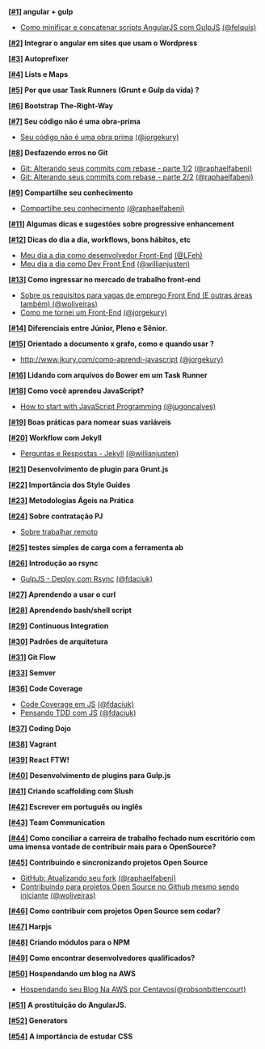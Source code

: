 __[[#1]](/issues/1) angular + gulp__
  - [Como minificar e concatenar scripts AngularJS com GulpJS](http://tutsmais.com.br/blog/angularjs/como-minificar-e-concatenar-scripts-angularjs-com-gulpjs/) [(@felquis)](http://github.com/felquis)

__[[#2]](/issues/2) Integrar o angular em sites que usam o Wordpress__

__[[#3]](/issues/3) Autoprefixer__

__[[#4]](/issues/4) Lists e Maps__

__[[#5]](/issues/5) Por que usar Task Runners (Grunt e Gulp da vida) ?__

__[[#6]](/issues/6) Bootstrap The-Right-Way__

__[[#7]](/issues/7) Seu código não é uma obra-prima__
  - [Seu código não é uma obra prima](http://www.jkury.com/seu-codigo-nao-e-uma-obra-prima) [(@jorgekury)](http://github.com/jorgekury)

__[[#8]](/issues/8) Desfazendo erros no Git__
  - [Git: Alterando seus commits com rebase - parte 1/2](http://www.raphaelfabeni.com.br/git-alterando-commits-parte-1/) [(@raphaelfabeni)](http://github.com/raphaelfabeni)
  - [Git: Alterando seus commits com rebase - parte 2/2](http://www.raphaelfabeni.com.br/git-alterando-commits-parte-2/) [(@raphaelfabeni)](http://github.com/raphaelfabeni)

__[[#9]](/issues/9) Compartilhe seu conhecimento__
  - [Compartilhe seu conhecimento](http://www.raphaelfabeni.com.br/compartilhe-conhecimento/) [(@raphaelfabeni)](http://github.com/raphaelfabeni)

__[[#11]](/issues/11) Algumas dicas e sugestões sobre progressive enhancement__

__[[#12]](/issues/12) Dicas do dia a dia, workflows, bons hábitos, etc__
  - [Meu dia a dia como desenvolvedor Front-End](http://www.felipefialho.com/blog/2015/meu-dia-a-dia-como-dev-frontend/) [(@LFeh)](http://github.com/LFeh)
  - [Meu dia a dia como Dev Front End](http://willianjusten.com.br/meu-dia-a-dia-como-dev-frontend/) [(@willianjusten)](http://github.com/willianjusten)

__[[#13]](/issues/13) Como ingressar no mercado de trabalho front-end__
  - [Sobre os requisitos para vagas de emprego Front End (E outras áreas também) (@woliveiras)](http://woliveiras.com.br/posts/requisitos-para-vagas-front-end/ )
  - [Como me tornei um Front-End](http://www.jkury.com/como-me-tornei-um-frontend/) [(@jorgekury)](http://github.com/jorgekury)

__[[#14]](/issues/14) Diferenciais entre Júnior, Pleno e Sênior.__

__[[#15]](/issues/15) Orientado a documento x grafo, como e quando usar ?__
  - http://www.jkury.com/como-aprendi-javascript [(@jorgekury)](http://github.com/jorgekury)

__[[#16]](/issues/16) Lidando com arquivos do Bower em um Task Runner__

__[[#18]](/issues/18) Como você aprendeu JavaScript?__
  - [How to start with JavaScript Programming](http://jugoncalv.es/blog/javascript/how-to-start-with-javascript/) [(@jugoncalves)](http://github.com/jugoncalves)

__[[#19]](/issues/19) Boas práticas para nomear suas variáveis__

__[[#20]](/issues/20) Workflow com Jekyll__
  - [Perguntas e Respostas - Jekyll](http://willianjusten.com.br/perguntas-e-respostas-jekyll/) [(@willianjusten)](http://github.com/willianjusten)

__[[#21]](/issues/21) Desenvolvimento de plugin para Grunt.js__

__[[#22]](/issues/22) Importância dos Style Guides__

__[[#23]](/issues/23) Metodologias Ágeis na Prática__

__[[#24]](/issues/24) Sobre contratação PJ__
  - [Sobre trabalhar remoto](http://www.felipefialho.com/blog/2015/sobre-trabalhar-remoto/#.VXl-YflVhBd)

__[[#25]](/issues/25) testes simples de carga com a ferramenta ab__

__[[#26]](/issues/26) Introdução ao rsync__
  - [GulpJS - Deploy com Rsync](http://blog.da2k.com.br/2015/01/27/gulpjs-deploy-com-rsync/) [(@fdaciuk)](http://github.com/fdaciuk)

__[[#27]](/issues/27) Aprendendo a usar o curl__

__[[#28]](/issues/28) Aprendendo bash/shell script__

__[[#29]](/issues/29) Continuous Integration__

__[[#30]](/issues/30) Padrões de arquitetura__

__[[#31]](/issues/31) Git Flow__

__[[#33]](/issues/33) Semver__

__[[#36]](/issues/36) Code Coverage__
  - [Code Coverage em JS](http://blog.da2k.com.br/2015/01/07/code-coverage-em-javascript/) [(@fdaciuk)](http://github.com/fdaciuk)
  - [Pensando TDD com JS](http://blog.da2k.com.br/2015/01/06/pensando-tdd-com-javascript/) [(@fdaciuk)](http://github.com/fdaciuk)

__[[#37]](/issues/37) Coding Dojo__

__[[#38]](/issues/38) Vagrant__

__[[#39]](/issues/39) React FTW!__

__[[#40]](/issues/40) Desenvolvimento de plugins para Gulp.js__

__[[#41]](/issues/41) Criando scaffolding com Slush__

__[[#42]](/issues/42) Escrever em português ou inglês__

__[[#43]](/issues/43) Team Communication__

__[[#44]](/issues/44) Como conciliar a carreira de trabalho fechado num escritório com uma imensa vontade de contribuir mais para o OpenSource?__

__[[#45]](/issues/45) Contribuindo e sincronizando projetos Open Source__
  - [GitHub: Atualizando seu fork](http://www.raphaelfabeni.com.br/atualizando-seu-fork/) [(@raphaelfabeni)](http://github.com/raphaelfabeni)
  - [Contribuindo para projetos Open Source no Github mesmo sendo iniciante](http://woliveiras.com.br/posts/contribuindo-para-projetos-open-source-no-github-mesmo-sendo-iniciante/) [(@woliveiras)](http://github.com/woliveiras)

__[[#46]](/issues/46) Como contribuir com projetos Open Source sem codar?__

__[[#47]](/issues/47) Harpjs__

__[[#48]](/issues/48) Criando módulos para o NPM__

__[[#49]](/issues/49) Como encontrar desenvolvedores qualificados?__

__[[#50]](/issues/50) Hospendando um blog na AWS__
  - [Hospendando seu Blog Na AWS por Centavos](http://rbittencourt.com/hospedando-seu-blog-na-aws-por-centavos/)[(@robsonbittencourt)](https://github.com/robsonbittencourt)

__[[#51]](/issues/51) A prostituição do AngularJS.__

__[[#52]](/issues/52) Generators__

__[[#54]](/issues/54) A importância de estudar CSS__ 
